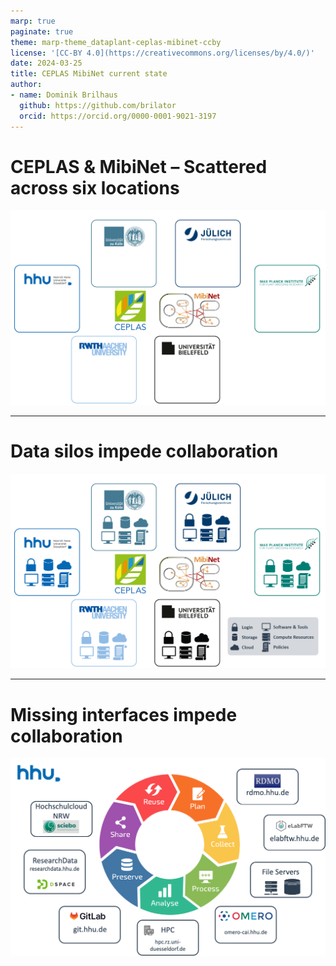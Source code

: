 ```yaml
---
marp: true
paginate: true
theme: marp-theme_dataplant-ceplas-mibinet-ccby
license: '[CC-BY 4.0](https://creativecommons.org/licenses/by/4.0/)'
date: 2024-03-25
title: CEPLAS MibiNet current state
author:
- name: Dominik Brilhaus
  github: https://github.com/brilator
  orcid: https://orcid.org/0000-0001-9021-3197
---
```


# CEPLAS & MibiNet &ndash; Scattered across six locations

![w:800](./../../../images/mibinet/ceplas-mibinet-data-fragmentation00.drawio.png)

---

# Data silos impede collaboration

![w:800](./../../../images/mibinet/ceplas-mibinet-data-fragmentation01.drawio.png)

---


# Missing interfaces impede collaboration

![w:800](./../../../images/ceplas/hhu-services-withoutdatahub.drawio.png)
